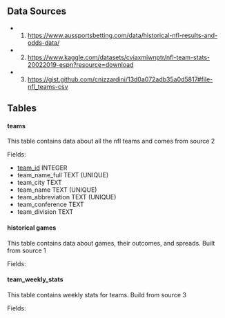 ## Data Sources

* 1. https://www.aussportsbetting.com/data/historical-nfl-results-and-odds-data/
* 2. https://www.kaggle.com/datasets/cviaxmiwnptr/nfl-team-stats-20022019-espn?resource=download 
* 3. https://gist.github.com/cnizzardini/13d0a072adb35a0d5817#file-nfl_teams-csv 

## Tables

#### teams

This table contains data about all the nfl teams and comes from source 2

Fields:
* <ins>team_id</ins> INTEGER
* team_name_full TEXT (UNIQUE)
* team_city TEXT
* team_name TEXT (UNIQUE)
* team_abbreviation TEXT (UNIQUE)
* team_conference TEXT
* team_division TEXT

#### historical games

This table contains data about games, their outcomes, and spreads. Built from source 1

Fields:

#### team_weekly_stats

This table contains weekly stats for teams. Build from source 3

Fields:
